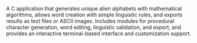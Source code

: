 A C application that generates unique alien alphabets with mathematical algorithms, allows word creation with simple linguistic rules, and exports results as text files or ASCII images. Includes modules for procedural character generation, word editing, linguistic validation, and export, and provides an interactive terminal-based interface and customization support.